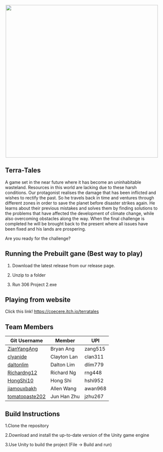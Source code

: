 <p align="center"> 
<img src="https://github.com/daltonlim/SE306_Project_2/blob/master/Divergence_logo_light.png" width="500">
</p>

Terra-Tales 
-----
A game set in the near future where it has become an uninhabitable wasteland. Resources in this world are lacking due to these harsh conditions. Our protagonist realises the damage that has been inflicted and wishes to rectify the past. So he travels back in time and ventures through different zones in order to save the planet before disaster strikes again. He learns about their previous mistakes and solves them by finding solutions to the problems that have affected the development of climate
change, while also overcoming obstacles along the way. When the final challenge is completed he will be brought back to the present where all issues have been fixed and his lands are prospering.

Are you ready for the challenge?

Running the Prebuilt gane (Best way to play)
---
1. Download the latest release from our release page.

2. Unzip to a folder

3. Run 306 Project 2.exe

Playing from website
---
Click this link! https://coecere.itch.io/terratales

Team Members
---

|Git Username| Member  | UPI |
|---| --- | --- |
|[ZianYangAng](github,com/ZingYangAng)| Bryan Ang | zang515  |
|[clyanide](https://github.com/clyanide)| Clayton Lan | clan311  |
|[daltonlim](https://github.com/daltonlim)| Dalton Lim  | dlim779  |
|[Richardng12](https://github.com/Richardng12) | Richard Ng  | rng448  |
|[HongShi10](https://github.com/HongShi10)| Hong Shi  | hshi952  |
|[jiamouxbakh](https://github.com/jiamouxbakh)| Allen Wang  | awan968  |
|[tomatopaste202](https://github.com/tomatopaste202)| Jun Han Zhu  | jzhu267 |

Build Instructions
-----
1.Clone the repository

2.Download and install the up-to-date version of the Unity game engine

3.Use Unity to build the project (File -> Build and run)

